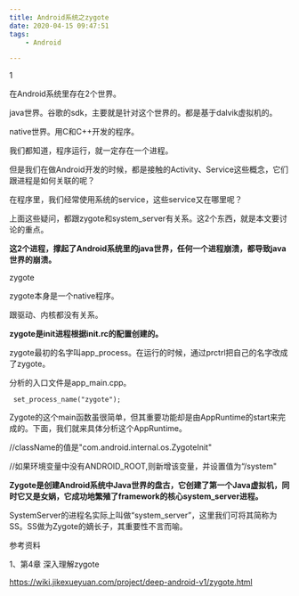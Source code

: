```yaml
---
title: Android系统之zygote
date: 2020-04-15 09:47:51
tags:
	- Android

---
```


1

在Android系统里存在2个世界。

java世界。谷歌的sdk，主要就是针对这个世界的。都是基于dalvik虚拟机的。

native世界。用C和C++开发的程序。



我们都知道，程序运行，就一定存在一个进程。

但是我们在做Android开发的时候，都是接触的Activity、Service这些概念，它们跟进程是如何关联的呢？

在程序里，我们经常使用系统的service，这些service又在哪里呢？

上面这些疑问，都跟zygote和system_server有关系。这2个东西，就是本文要讨论的重点。

**这2个进程，撑起了Android系统里的java世界，任何一个进程崩溃，都导致java世界的崩溃。**



zygote

zygote本身是一个native程序。

跟驱动、内核都没有关系。

**zygote是init进程根据init.rc的配置创建的。**

zygote最初的名字叫app_process。在运行的时候，通过prctrl把自己的名字改成了zygote。

分析的入口文件是app_main.cpp。

```
 set_process_name("zygote");
```

Zygote的这个main函数虽很简单，但其重要功能却是由AppRuntime的start来完成的。下面，我们就来具体分析这个AppRuntime。

//className的值是"com.android.internal.os.ZygoteInit"

//如果环境变量中没有ANDROID_ROOT,则新增该变量，并设置值为“/system"



**Zygote是创建Android系统中Java世界的盘古，它创建了第一个Java虚拟机，同时它又是女娲，它成功地繁殖了framework的核心system_server进程。**

SystemServer的进程名实际上叫做“system_server”，这里我们可将其简称为SS。SS做为Zygote的嫡长子，其重要性不言而喻。



参考资料

1、第4章  深入理解zygote

https://wiki.jikexueyuan.com/project/deep-android-v1/zygote.html